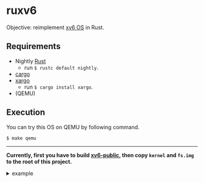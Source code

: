 # ruxv6

Objective: reimplement [xv6 OS](https://github.com/mit-pdos/xv6-public) in Rust.

## Requirements

- Nightly [Rust](https://www.rust-lang.org/tools/install)
    - run `$ rustc default nightly`.
- [cargo](https://github.com/rust-lang/cargo)
- [xargo](https://github.com/japaric/xargo)
    - run `$ cargo install xargo`.
- (QEMU)

## Execution

You can try this OS on QEMU by following command.

```
$ make qemu
```

---

**Currently, first you have to build [xv6-public](https://github.com/mit-pdos/xv6-public), then copy `kernel` and `fs.img` to the root of this project.**

<details>
<summary>example</summary>

```
$ cd ../xv6-public
$ make kernel fs.img
$ cd ../ruxv6
$ cp kernel fs.img .
```

</details>
